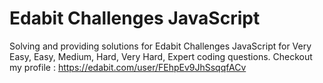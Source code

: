 # Edabit Challenges JavaScript
 Solving and providing solutions for Edabit Challenges JavaScript for Very Easy, Easy, Medium, Hard, Very Hard, Expert coding questions.
 Checkout my profile : https://edabit.com/user/FEhpEv9JhSsqqfACv
